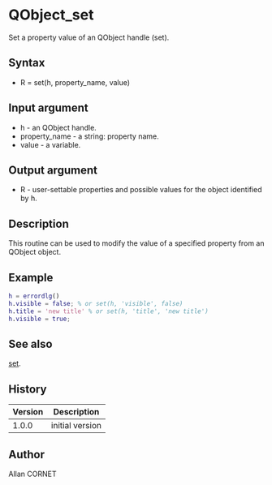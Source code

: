 

# QObject_set

Set a property value of an QObject handle (set).

## Syntax

- R = set(h, property_name, value)

## Input argument

 - h - an QObject handle.
 - property_name - a string: property name.
 - value - a variable.

## Output argument

 - R - user-settable properties and possible values for the object identified by h.

## Description


  <p>This routine can be used to modify the value of a specified property from an QObject object.</p>


## Example

```matlab
h = errordlg()
h.visible = false; % or set(h, 'visible', false)
h.title = 'new title' % or set(h, 'title', 'new title')
h.visible = true;
```

## See also

[set](../handle/set.md).
## History

|Version|Description|
|------|------|
|1.0.0|initial version|


## Author

Allan CORNET



